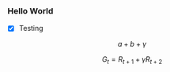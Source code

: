 ### Hello World

- [x] Testing

$$a+b+\gamma$$


$$G_t = R_{t+1} + \gamma R_{t+2}$$

<script src="https://cdn.mathjax.org/mathjax/latest/MathJax.js?config=TeX-AMS-MML_HTMLorMML" type="text/javascript"></script>
